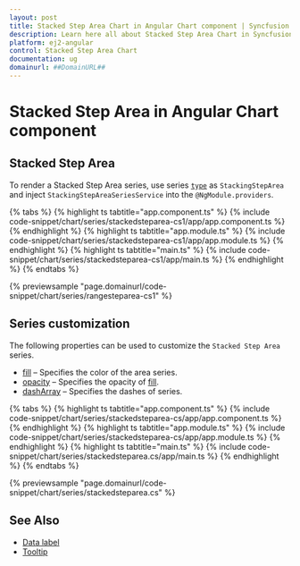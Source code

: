 ```yaml
---
layout: post
title: Stacked Step Area Chart in Angular Chart component | Syncfusion
description: Learn here all about Stacked Step Area Chart in Syncfusion Angular Chart component of Syncfusion Essential JS 2 and more.
platform: ej2-angular
control: Stacked Step Area Chart
documentation: ug
domainurl: ##DomainURL##
---
```

# Stacked Step Area in Angular Chart component

## Stacked Step Area

To render a Stacked Step Area series, use series [`type`](https://ej2.syncfusion.com/angular/documentation/api/chart/seriesDirective/#type) as `StackingStepArea` and inject `StackingStepAreaSeriesService`  into the `@NgModule.providers`.

{% tabs %}
{% highlight ts tabtitle="app.component.ts" %}
{% include code-snippet/chart/series/stackedsteparea-cs1/app/app.component.ts %}
{% endhighlight %}
{% highlight ts tabtitle="app.module.ts" %}
{% include code-snippet/chart/series/stackedsteparea-cs1/app/app.module.ts %}
{% endhighlight %}
{% highlight ts tabtitle="main.ts" %}
{% include code-snippet/chart/series/stackedsteparea-cs1/app/main.ts %}
{% endhighlight %}
{% endtabs %}

{% previewsample "page.domainurl/code-snippet/chart/series/rangesteparea-cs1" %}

## Series customization

The following properties can be used to customize the `Stacked Step Area` series.

* [fill](https://ej2.syncfusion.com/angular/documentation/api/chart/seriesModel/#fill) – Specifies the color of the area series.
* [opacity](https://ej2.syncfusion.com/angular/documentation/api/chart/seriesModel/#opacity) – Specifies the opacity of [fill](https://ej2.syncfusion.com/angular/documentation/api/chart/seriesModel/#fill).
* [dashArray](https://ej2.syncfusion.com/angular/documentation/api/chart/seriesModel/#dasharray) – Specifies the dashes of series.

{% tabs %}
{% highlight ts tabtitle="app.component.ts" %}
{% include code-snippet/chart/series/stackedsteparea-cs/app/app.component.ts %}
{% endhighlight %}
{% highlight ts tabtitle="app.module.ts" %}
{% include code-snippet/chart/series/stackedsteparea-cs/app/app.module.ts %}
{% endhighlight %}
{% highlight ts tabtitle="main.ts" %}
{% include code-snippet/chart/series/stackedsteparea.cs/app/main.ts %}
{% endhighlight %}
{% endtabs %}

{% previewsample "page.domainurl/code-snippet/chart/series/stackedsteparea.cs" %}

## See Also

* [Data label](./data-labels/)
* [Tooltip](./tool-tip/)
